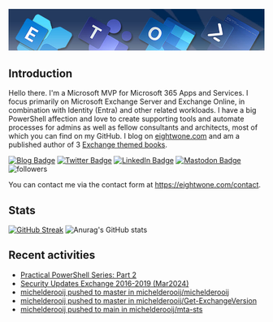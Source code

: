 ![Banner](assets/Metro_v6_Banner_GitHub.jpg)

## Introduction
Hello there. I'm a Microsoft MVP for Microsoft 365 Apps and Services. I focus primarily on Microsoft Exchange Server and Exchange Online, 
in combination with Identity (Entra) and other related workloads. I have a big PowerShell affection and love to create supporting tools
and automate processes for admins as well as fellow consultants and architects, most of which you can find on my GitHub.
I blog on <a href="https://eightwone.com">eightwone.com</a> and am a published author of 3 <a href="https://link.springer.com/book/10.1007/978-1-4842-9591-5">Exchange themed books</a>.

<a href="https://eightwone.com"><img src="https://img.shields.io/badge/-Blog-blue?style=for-the-badge&logo=wordpress&logoColor=white" alt="Blog Badge"/></a>
<a href="https://twitter.com/mderooij"><img src="https://img.shields.io/badge/Twitter-blue?style=for-the-badge&logo=twitter&logoColor=white" alt="Twitter Badge"/></a>
<a href="https://nl.linkedin.com/in/michelderooij"><img src="https://img.shields.io/badge/LinkedIn-blue?style=for-the-badge&logo=linkedin&logoColor=white" alt="LinkedIn Badge"/></a>
<a rel="me" href="https://mastodon.cloud/@mderooij"><img src="https://img.shields.io/badge/-Mastodon-blueviolet?style=for-the-badge&logo=mastodon&logoColor=white" alt="Mastodon Badge"/></a>
<img alt="followers" title="Follow me on Github" src="https://img.shields.io/github/followers/michelderooij?color=236ad3&style=for-the-badge&logo=github&label=Follow"/>

You can contact me via the contact form at https://eightwone.com/contact.

## Stats
[![GitHub Streak](https://github-readme-streak-stats.herokuapp.com?user=michelderooij&theme=github-dark-dimmed)](https://git.io/streak-stats)
![Anurag's GitHub stats](https://github-readme-stats.vercel.app/api?username=anuraghazra&show_icons=true&theme=transparent)

## Recent activities
<!-- LATESTACTIVITY:START -->
- [Practical PowerShell Series: Part 2](https://eightwone.com/2024/03/22/practical-powershell-series-part-2/)
- [Security Updates Exchange 2016-2019 &lpar;Mar2024&rpar;](https://eightwone.com/2024/03/13/security-updates-exchange-2016-2019-mar2024/)
- [michelderooij pushed to master in michelderooij/michelderooij](https://github.com/michelderooij/michelderooij/compare/bfb8b705cb...5960973c22)
- [michelderooij pushed to master in michelderooij/Get-ExchangeVersion](https://github.com/michelderooij/Get-ExchangeVersion/compare/b5f7cd1354...5c4cbfdc7f)
- [michelderooij pushed to main in michelderooij/mta-sts](https://github.com/michelderooij/mta-sts/compare/e7770bb2fc...f2772aaa41)
<!-- LATESTACTIVITY:END -->

